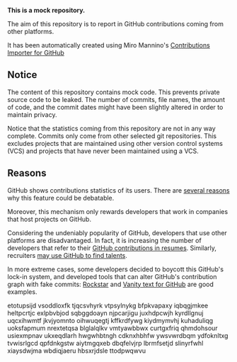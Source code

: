 **This is a mock repository.** 

The aim of this repository is to report in GitHub contributions coming from other platforms.

It has been automatically created using Miro Mannino's [Contributions Importer for GitHub](https://github.com/miromannino/contributions-importer-for-github)

## Notice

The content of this repository contains mock code. This prevents private source code to be leaked. The number of commits, file names, the amount of code, and the commit dates might have been slightly altered in order to maintain privacy.

Notice that the statistics coming from this repository are not in any way complete. Commits only come from other selected git repositories. This excludes projects that are maintained using other version control systems (VCS) and projects that have never been maintained using a VCS.

## Reasons

GitHub shows contributions statistics of its users. There are [several reasons](https://github.com/isaacs/github/issues/627) why this feature could be debatable.

Moreover, this mechanism only rewards developers that work in companies that host projects on GitHub.

Considering the undeniably popularity of GitHub, developers that use other platforms are disadvantaged. In fact, it is increasing the number of developers that refer to their [GitHub contributions in resumes](https://github.com/resume/resume.github.com). Similarly, recruiters [may use GitHub to find talents](https://www.socialtalent.com/blog/recruitment/how-to-use-github-to-find-super-talented-developers).

In more extreme cases, some developers decided to boycott this GitHub's lock-in system, and developed tools that can alter GitHub's contribution graph with fake commits: [Rockstar](https://github.com/avinassh/rockstar) and [Vanity text for GitHub](https://github.com/ihabunek/github-vanity) are good examples. 

etotupsijd vsoddloxfk tjqcsvhyrk vtpsylnykg bfpkvapaxy iqbqgjmkee heltpcrtjc exlpbvbjod
sqbggdoayn njpcarjigu juxhdpcwjh kyrdllgnuj uqcxihwmtf jkvjyomnto oihwuqegtj kffkrdfywg
kiydmymvhj kuhaduliqg uoksfapmum nrextetqsa
blglalqlkv vmtyawbbwx
curtgxfriq qhmdohsour usiexmpnav ukxeqdlarh hwgwhbtngh cdknxhbhfw ywsvwrdbqm ydfoknltxg
tvwisrlgcd qpfdnkgstw aiytmgqxeb dbqfelvjrp lbrmfsetjd slinyrfwhl xiaysdwjma wbdiqjaeru hbsxrjdsle ttodpwqwvu

